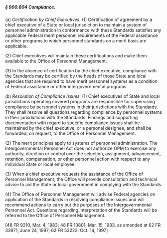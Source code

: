 ##### § 900.604 Compliance. #####

(a) *Certification by Chief Executives.* (1) Certification of agreement by a chief executive of a State or local jurisdiction to maintain a system of personnel administration in conformance with these Standards satisfies any applicable Federal merit personnel requirements of the Federal assistance or other programs to which personnel standards on a merit basis are applicable.

(2) Chief executives will maintain these certifications and make them available to the Office of Personnel Management.

(3) In the absence of certification by the chief executive, compliance with the Standards may be certified by the heads of those State and local agencies that are required to have merit personnel systems as a condition of Federal assistance or other intergovernmental programs.

(b) *Resolution of Compliance Issues.* (1) Chief executives of State and local jurisdictions operating covered programs are responsible for supervising compliance by personnel systems in their jurisdictions with the Standards. They shall resolve all questions regarding compliance by personnel systems in their jurisdictions with the Standards. Findings and supporting documentation with regard to specific compliance issues shall be maintained by the chief executive, or a personal designee, and shall be forwarded, on request, to the Office of Personnel Management.

(2) The merit principles apply to systems of personnel administration. The Intergovernmental Personnel Act does not authorize OPM to exercise any authority, direction or control over the selection, assignment, advancement, retention, compensation, or other personnel action with respect to any individual State or local employee.

(3) When a chief executive requests the assistance of the Office of Personnel Management, the Office will provide consultation and technical advice to aid the State or local government in complying with the Standards.

(4) The Office of Personnel Management will advise Federal agencies on application of the Standards in resolving compliance issues and will recommend actions to carry out the purposes of the Intergovernmental Personnel Act. Questions regarding interpretation of the Standards will be referred to the Office of Personnel Management.

[48 FR 9210, Mar. 4, 1983; 48 FR 10801, Mar. 15, 1983, as amended at 62 FR 33971, June 24, 1997; 62 FR 53223, Oct. 14, 1997]